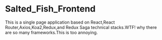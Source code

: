 # Salted_Fish_Frontend
This is a single page application based on React,React Router,Axios,Koa2,Redux,and Redux Saga technical stacks.WTF! why there are so many frameworks.This is too annoying.

